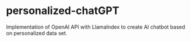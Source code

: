 # personalized-chatGPT
Implementation of OpenAI API with LlamaIndex to create AI chatbot based on personalized data set.
